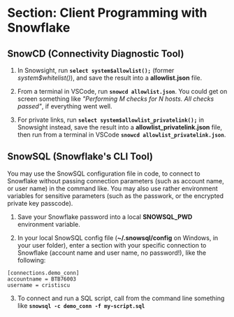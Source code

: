 # Section: Client Programming with Snowflake

## SnowCD (Connectivity Diagnostic Tool)

1. In Snowsight, run **`select system$allowlist();`** (former *system$whitelist()*), and save the result into a **allowlist.json** file.

2. From a terminal in VSCode, run **`snowcd allowlist.json`**. You could get on screen something like *"Performing M checks for N hosts. All checks passed"*, if everything went well.

3. For private links, run **`select system$allowlist_privatelink();`** in Snowsight instead, save the result into a **allowlist_privatelink.json** file, then run from a terminal in VSCode **`snowcd allowlist_privatelink.json`**.

## SnowSQL (Snowflake's CLI Tool)

You may use the SnowSQL configuration file in code, to connect to Snowflake without passing connection parameters (such as account name, or user name) in the command like. You may also use rather environment variables for sensitive parameters (such as the passwork, or the encrypted private key passcode).

1. Save your Snowflake password into a local **SNOWSQL_PWD** environment variable.

2. In your local SnowSQL config file (**~/.snowsql/config** on Windows, in your user folder), enter a section with your specific connection to Snowflake (account name and user name, no password!), like the following:
```
[connections.demo_conn]
accountname = BTB76003
username = cristiscu
```

3. To connect and run a SQL script, call from the command line something like **`snowsql -c demo_conn -f my-script.sql`**

